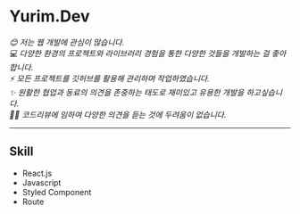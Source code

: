 # Yurim.Dev

<p>
  <em>
    😊 저는 웹 개발에 관심이 많습니다.<br>
    💻 다양한 환경의 프로젝트와 라이브러리 경험을 통한 다양한 것들을 개발하는 걸 좋아합니다.<br>
    ⚡ 모든 프로젝트를 깃허브를 활용해 관리하며 작업하였습니다.<br>
    ✨ 원활한 협업과 동료의 의견을 존중하는 태도로 재미있고 유용한 개발을 하고싶습니다.<br>
    🙆‍♀️ 코드리뷰에 임하여 다양한 의견을 듣는 것에 두려움이 없습니다.
   </em>
 </p>
 
---

## Skill

- React.js
- Javascript
- Styled Component
- Route
